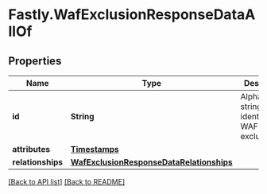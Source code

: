 # Fastly.WafExclusionResponseDataAllOf

## Properties

Name | Type | Description | Notes
------------ | ------------- | ------------- | -------------
**id** | **String** | Alphanumeric string identifying a WAF exclusion. | [optional] [readonly] 
**attributes** | [**Timestamps**](Timestamps.md) |  | [optional] 
**relationships** | [**WafExclusionResponseDataRelationships**](WafExclusionResponseDataRelationships.md) |  | [optional] 


[[Back to API list]](../../README.md#endpoints) [[Back to README]](../../README.md)
